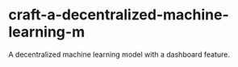 # craft-a-decentralized-machine-learning-m
A decentralized machine learning model with a dashboard feature.
